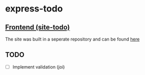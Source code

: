 # express-todo

## [Frontend (site-todo)](https://github.com/tsorak/site-todo)

The site was built in a seperate repository and can be found [here](https://github.com/tsorak/site-todo)

## TODO

- [ ] Implement validation (joi)
